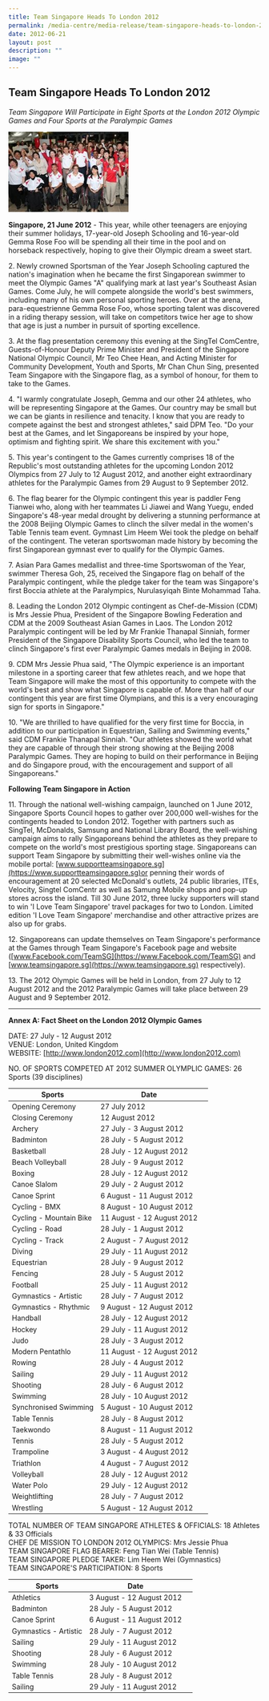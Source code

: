 ```yaml
---
title: Team Singapore Heads To London 2012
permalink: /media-centre/media-release/team-singapore-heads-to-london-2012/
date: 2012-06-21
layout: post
description: ""
image: ""
---
```

## **Team Singapore Heads To London 2012**

*Team Singapore Will Participate in Eight Sports at the London 2012 Olympic Games and Four Sports at the Paralympic Games*

![](/images/Media%20Centre/Media%20Release/2012/Jun/TEAMSINGAPOREHEADSTOLONDON2012MainPar0042Imagegif.gif)

**Singapore, 21 June 2012** - This year, while other teenagers are enjoying their summer holidays, 17-year-old Joseph Schooling and 16-year-old Gemma Rose Foo will be spending all their time in the pool and on horseback respectively, hoping to give their Olympic dream a sweet start.

2\. Newly crowned Sportsman of the Year Joseph Schooling captured the nation's imagination when he became the first Singaporean swimmer to meet the Olympic Games "A" qualifying mark at last year's Southeast Asian Games. Come July, he will compete alongside the world's best swimmers, including many of his own personal sporting heroes. Over at the arena, para-equestrienne Gemma Rose Foo, whose sporting talent was discovered in a riding therapy session, will take on competitors twice her age to show that age is just a number in pursuit of sporting excellence.

3\. At the flag presentation ceremony this evening at the SingTel ComCentre, Guests-of-Honour Deputy Prime Minister and President of the Singapore National Olympic Council, Mr Teo Chee Hean, and Acting Minister for Community Development, Youth and Sports, Mr Chan Chun Sing, presented Team Singapore with the Singapore flag, as a symbol of honour, for them to take to the Games.

4\. "I warmly congratulate Joseph, Gemma and our other 24 athletes, who will be representing Singapore at the Games. Our country may be small but we can be giants in resilience and tenacity. I know that you are ready to compete against the best and strongest athletes," said DPM Teo. "Do your best at the Games, and let Singaporeans be inspired by your hope, optimism and fighting spirit. We share this excitement with you."

5\. This year's contingent to the Games currently comprises 18 of the Republic's most outstanding athletes for the upcoming London 2012 Olympics from 27 July to 12 August 2012, and another eight extraordinary athletes for the Paralympic Games from 29 August to 9 September 2012.

6\. The flag bearer for the Olympic contingent this year is paddler Feng Tianwei who, along with her teammates Li Jiawei and Wang Yuegu, ended Singapore's 48-year medal drought by delivering a stunning performance at the 2008 Beijing Olympic Games to clinch the silver medal in the women's Table Tennis team event. Gymnast Lim Heem Wei took the pledge on behalf of the contingent. The veteran sportswoman made history by becoming the first Singaporean gymnast ever to qualify for the Olympic Games.

7\. Asian Para Games medallist and three-time Sportswoman of the Year, swimmer Theresa Goh, 25, received the Singapore flag on behalf of the Paralympic contingent, while the pledge taker for the team was Singapore's first Boccia athlete at the Paralympics, Nurulasyiqah Binte Mohammad Taha.

8\. Leading the London 2012 Olympic contingent as Chef-de-Mission (CDM) is Mrs Jessie Phua, President of the Singapore Bowling Federation and CDM at the 2009 Southeast Asian Games in Laos. The London 2012 Paralympic contingent will be led by Mr Frankie Thanapal Sinniah, former President of the Singapore Disability Sports Council, who led the team to clinch Singapore's first ever Paralympic Games medals in Beijing in 2008.

9\. CDM Mrs Jessie Phua said, "The Olympic experience is an important milestone in a sporting career that few athletes reach, and we hope that Team Singapore will make the most of this opportunity to compete with the world's best and show what Singapore is capable of. More than half of our contingent this year are first time Olympians, and this is a very encouraging sign for sports in Singapore."

10\. "We are thrilled to have qualified for the very first time for Boccia, in addition to our participation in Equestrian, Sailing and Swimming events," said CDM Frankie Thanapal Sinniah. "Our athletes showed the world what they are capable of through their strong showing at the Beijing 2008 Paralympic Games. They are hoping to build on their performance in Beijing and do Singapore proud, with the encouragement and support of all Singaporeans."

**Following Team Singapore in Action**

11\. Through the national well-wishing campaign, launched on 1 June 2012, Singapore Sports Council hopes to gather over 200,000 well-wishes for the contingents headed to London 2012. Together with partners such as SingTel, McDonalds, Samsung and National Library Board, the well-wishing campaign aims to rally Singaporeans behind the athletes as they prepare to compete on the world's most prestigious sporting stage. Singaporeans can support Team Singapore by submitting their well-wishes online via the mobile portal: [www.supportteamsingapore.sg](https://www.supportteamsingapore.sg)or penning their words of encouragement at 20 selected McDonald's outlets, 24 public libraries, ITEs, Velocity, Singtel ComCentr as well as Samung Mobile shops and pop-up stores across the island. Till 30 June 2012, three lucky supporters will stand to win 'I Love Team Singapore' travel packages for two to London. Limited edition 'I Love Team Singapore' merchandise and other attractive prizes are also up for grabs.

12\. Singaporeans can update themselves on Team Singapore's performance at the Games through Team Singapore's Facebook page and website ([www.Facebook.com/TeamSG](https://www.Facebook.com/TeamSG) and [www.teamsingapore.sg](https://www.teamsingapore.sg)  respectively).

13\. The 2012 Olympic Games will be held in London, from 27 July to 12 August 2012 and the 2012 Paralympic Games will take place between 29 August and 9 September 2012.

---

**Annex A: Fact Sheet on the London 2012 Olympic Games**

DATE:              27 July - 12 August 2012
<br>
VENUE:            London, United Kingdom
<br>
WEBSITE:       [http://www.london2012.com](http://www.london2012.com)

NO. OF SPORTS COMPETED AT 2012 SUMMER OLYMPLIC GAMES: 26 Sports (39 disciplines)

| Sports | Date |  |
| -------- | -------- | -------- |
| Opening Ceremony    | 27 July 2012    | 
| Closing Ceremony   | 12 August 2012    |  
| Archery   | 27 July - 3 August 2012   |    
| Badminton  | 28 July - 5 August 2012  | 
| Basketball | 28 July - 12 August 2012   | 
| Beach Volleyball  | 28 July - 9 August 2012   |  
| Boxing  |28 July - 12 August 2012    |    
| Canoe Slalom   | 29 July - 2 August 2012  | 
| Canoe Sprint  | 6 August - 11 August 2012   |
| Cycling - BMX  | 8 August - 10 August 2012   |
| Cycling - Mountain Bike  | 11 August - 12 August 2012  |
| Cycling - Road | 28 July - 1 August 2012   |
| Cycling - Track  | 2 August - 7 August 2012   |
| Diving | 29 July - 11 August 2012   |
| Equestrian| 28 July - 9 August 2012 | 
| Fencing | 28 July - 5 August 2012 | 
| Football | 25 July - 11 August 2012 | 
| Gymnastics - Artistic | 28 July - 7 August 2012 | 
| Gymnastics - Rhythmic | 9 August - 12 August 2012 | 
| Handball | 28 July - 12 August 2012 | 
| Hockey | 29 July - 11 August 2012 | 
| Judo | 28 July - 3 August 2012 | 
| Modern Pentathlo | 11 August - 12 August 2012 | 
| Rowing | 28 July - 4 August 2012 | 
| Sailing | 29 July - 11 August 2012 | 
| Shooting | 28 July - 6 August 2012 | 
| Swimming |  28 July - 10 August 2012 | 
| Synchronised Swimming | 5 August - 10 August 2012 | 
| Table Tennis | 28 July - 8 August 2012 | 
| Taekwondo | 8 August - 11 August 2012 
| Tennis | 28 July - 5 August 2012 | 
| Trampoline | 3 August - 4 August 2012 | 
| Triathlon | 4  August - 7 August 2012 | 
| Volleyball | 28 July - 12 August 2012 | 
| Water Polo | 29 July - 12 August 2012 | 
| Weightlifting | 28 July - 7 August 2012| 
| Wrestling | 5  August - 12 August 2012 |  

TOTAL NUMBER OF TEAM SINGAPORE ATHLETES & OFFICIALS: 18 Athletes & 33 Officials
<br>
CHEF DE MISSION TO LONDON 2012 OLYMPICS: Mrs Jessie Phua
<br>TEAM SINGAPORE FLAG BEARER: Feng Tian Wei (Table Tennis)
<br>TEAM SINGAPORE PLEDGE TAKER: Lim Heem Wei (Gymnastics)
<br>TEAM SINGAPORE'S PARTICIPATION: 8 Sports

| Sports | Date |  |
| -------- | -------- | -------- |
| Athletics    | 3 August - 12 August 2012    | 
| Badminton   | 28 July - 5 August 2012    |  
| Canoe Sprint   | 6 August - 11 August 2012    |    
| Gymnastics - Artistic   | 28 July - 7 August 2012   | 
| Sailing  | 29 July - 11 August 2012   | 
| Shooting   | 28 July - 6 August 2012    |  
| Swimming   | 28 July - 10 August 2012    |    
| Table Tennis   | 28 July - 8 August 2012   | 
| Sailing  | 29 July - 11 August 2012   |